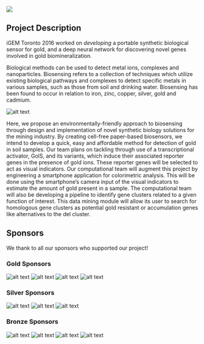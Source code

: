 
![](http://2016.igem.org/wiki/images/f/f4/T--Toronto--2016_team.jpg)

## Project Description

iGEM Toronto 2016 worked on *developing* a portable synthetic biological sensor for gold, and a deep neural network for discovering novel genes involved in gold biomineralization.

Biological methods can be used to detect metal ions, complexes and nanoparticles. Biosensing refers to a collection of techniques which utilize existing biological pathways and complexes to detect specific metals in various samples, such as those from soil and drinking water. Biosensing has been found to occur in relation to iron, zinc, copper, silver, gold and cadmium.

![alt text](http://parts.igem.org/wiki/images/f/f0/2016_Toronto_Graphic_Sum.png)

Here, we propose an environmentally-friendly approach to biosensing through design and implementation of novel synthetic biology solutions for the mining industry. By creating cell-free paper-based biosensors, we intend to develop a quick, easy and affordable method for detection of gold in soil samples. Our team plans on tackling through use of a transcriptional activator, GolS, and its variants, which induce their associated reporter genes in the presence of gold ions. These reporter genes will be selected to act as visual indicators. Our computational team will augment this project by engineering a smartphone application for colorimetric analysis. This will be done using the smartphone’s camera input of the visual indicators to estimate the amount of gold present in a sample. The computational team will also be developing a pipeline to identify gene clusters related to a given function of interest. This data mining module will allow its user to search for homologous gene clusters as potential gold resistant or accumulation genes like alternatives to the del cluster.

## Sponsors

We thank to all our sponsors who supported our project!

### Gold Sponsors
![alt text](http://parts.igem.org/wiki/images/3/3b/2016_Toronto_Logo_BioZone.jpeg)
![alt text](http://parts.igem.org/wiki/images/2/2b/2016_Toronto_Logo_IMM.png)
![alt text](http://parts.igem.org/wiki/images/b/bb/2016_Toronto_Logo_PharmTox.png)
![alt text](http://parts.igem.org/wiki/images/f/f2/2016_Toronto_Logo_Benchling.png)

### Silver Sponsors
![alt text](http://parts.igem.org/wiki/images/7/77/2016_Toronto_Logo_CAGEF.png)
![alt text](http://parts.igem.org/wiki/images/3/31/2016_Toronto_Logo_Physics.jpeg)
![alt text](http://parts.igem.org/wiki/images/f/ff/2016_Toronto_Logo_CS.jpeg)

### Bronze Sponsors
![alt text](http://parts.igem.org/wiki/images/7/78/2016_Toronto_Logo_GLSE.jpeg)
![alt text](http://parts.igem.org/wiki/images/7/7c/2016_Toronto_Logo_UC.jpeg)
![alt text](http://parts.igem.org/wiki/images/7/7a/2016_Toronto_Logo_LMP.jpeg)
![alt text](http://parts.igem.org/wiki/images/7/74/2016_Toronto_Logo_NBL.jpeg)
